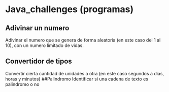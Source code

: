 # Java_challenges (programas)
## Adivinar un numero
Adivinar el numero que se genera de forma aleatoria (en este caso del 1 al 10), con un numero limitado de vidas.
## Convertidor de tipos
Convertir cierta cantidad de unidades a otra (en este caso segundos a dias, horas y minutos)
##Palindromo
Identificar si una cadena de texto es palindromo o no

